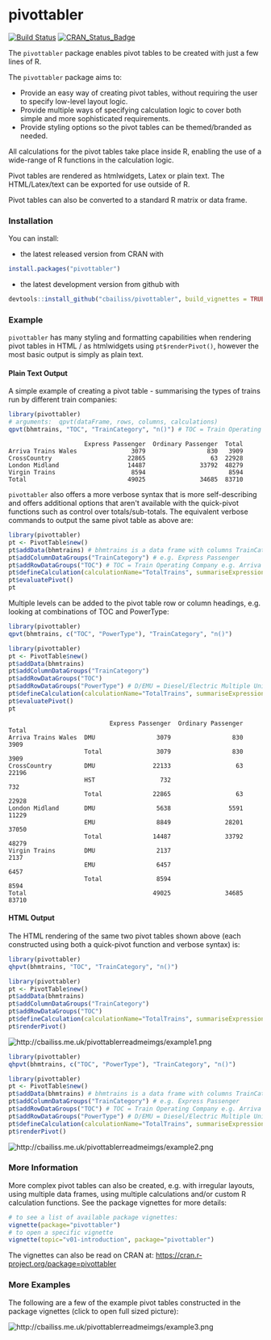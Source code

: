 pivottabler
================

[![Build Status](https://travis-ci.org/cbailiss/pivottabler.svg?branch=master)](https://travis-ci.org/cbailiss/pivottabler) [![CRAN\_Status\_Badge](http://www.r-pkg.org/badges/version/pivottabler)](https://cran.r-project.org/package=pivottabler)

The `pivottabler` package enables pivot tables to be created with just a few lines of R.

The `pivottabler` package aims to:

-   Provide an easy way of creating pivot tables, without requiring the user to specify low-level layout logic.
-   Provide multiple ways of specifying calculation logic to cover both simple and more sophisticated requirements.
-   Provide styling options so the pivot tables can be themed/branded as needed.

All calculations for the pivot tables take place inside R, enabling the use of a wide-range of R functions in the calculation logic.

Pivot tables are rendered as htmlwidgets, Latex or plain text. The HTML/Latex/text can be exported for use outside of R.

Pivot tables can also be converted to a standard R matrix or data frame.

### Installation

You can install:

-   the latest released version from CRAN with

``` r
install.packages("pivottabler")
```

-   the latest development version from github with

``` r
devtools::install_github("cbailiss/pivottabler", build_vignettes = TRUE)
```

### Example

`pivottabler` has many styling and formatting capabilities when rendering pivot tables in HTML / as htmlwidgets using `pt$renderPivot()`, however the most basic output is simply as plain text.

#### Plain Text Output

A simple example of creating a pivot table - summarising the types of trains run by different train companies:

``` r
library(pivottabler)
# arguments:  qpvt(dataFrame, rows, columns, calculations)
qpvt(bhmtrains, "TOC", "TrainCategory", "n()") # TOC = Train Operating Company 
```

                         Express Passenger  Ordinary Passenger  Total  
    Arriva Trains Wales               3079                 830   3909  
    CrossCountry                     22865                  63  22928  
    London Midland                   14487               33792  48279  
    Virgin Trains                     8594                       8594  
    Total                            49025               34685  83710  

`pivottabler` also offers a more verbose syntax that is more self-describing and offers additional options that aren't available with the quick-pivot functions such as control over totals/sub-totals. The equivalent verbose commands to output the same pivot table as above are:

``` r
library(pivottabler)
pt <- PivotTable$new()
pt$addData(bhmtrains) # bhmtrains is a data frame with columns TrainCategory, TOC, etc.
pt$addColumnDataGroups("TrainCategory") # e.g. Express Passenger
pt$addRowDataGroups("TOC") # TOC = Train Operating Company e.g. Arriva Trains Wales
pt$defineCalculation(calculationName="TotalTrains", summariseExpression="n()")
pt$evaluatePivot()
pt
```

Multiple levels can be added to the pivot table row or column headings, e.g. looking at combinations of TOC and PowerType:

``` r
library(pivottabler)
qpvt(bhmtrains, c("TOC", "PowerType"), "TrainCategory", "n()")
```

``` r
library(pivottabler)
pt <- PivotTable$new()
pt$addData(bhmtrains)
pt$addColumnDataGroups("TrainCategory")
pt$addRowDataGroups("TOC")
pt$addRowDataGroups("PowerType") # D/EMU = Diesel/Electric Multiple Unit, HST=High Speed Train
pt$defineCalculation(calculationName="TotalTrains", summariseExpression="n()")
pt$evaluatePivot()
pt
```

                                Express Passenger  Ordinary Passenger  Total  
    Arriva Trains Wales  DMU                 3079                 830   3909  
                         Total               3079                 830   3909  
    CrossCountry         DMU                22133                  63  22196  
                         HST                  732                        732  
                         Total              22865                  63  22928  
    London Midland       DMU                 5638                5591  11229  
                         EMU                 8849               28201  37050  
                         Total              14487               33792  48279  
    Virgin Trains        DMU                 2137                       2137  
                         EMU                 6457                       6457  
                         Total               8594                       8594  
    Total                                   49025               34685  83710  

#### HTML Output

The HTML rendering of the same two pivot tables shown above (each constructed using both a quick-pivot function and verbose syntax) is:

``` r
library(pivottabler)
qhpvt(bhmtrains, "TOC", "TrainCategory", "n()") 
```

``` r
library(pivottabler)
pt <- PivotTable$new()
pt$addData(bhmtrains) 
pt$addColumnDataGroups("TrainCategory")
pt$addRowDataGroups("TOC")
pt$defineCalculation(calculationName="TotalTrains", summariseExpression="n()")
pt$renderPivot()
```

![<http://cbailiss.me.uk/pivottablerreadmeimgs/example1.png>](http://cbailiss.me.uk/pivottablerreadmeimgs/example1.png)

``` r
library(pivottabler)
qhpvt(bhmtrains, c("TOC", "PowerType"), "TrainCategory", "n()")  
```

``` r
library(pivottabler)
pt <- PivotTable$new()
pt$addData(bhmtrains) # bhmtrains is a data frame with columns TrainCategory, TOC, etc.
pt$addColumnDataGroups("TrainCategory") # e.g. Express Passenger
pt$addRowDataGroups("TOC") # TOC = Train Operating Company e.g. Arriva Trains Wales
pt$addRowDataGroups("PowerType") # D/EMU = Diesel/Electric Multiple Unit, HST=High Speed Train
pt$defineCalculation(calculationName="TotalTrains", summariseExpression="n()")
pt$renderPivot()
```

![<http://cbailiss.me.uk/pivottablerreadmeimgs/example2.png>](http://cbailiss.me.uk/pivottablerreadmeimgs/example2.png)

### More Information

More complex pivot tables can also be created, e.g. with irregular layouts, using multiple data frames, using multiple calculations and/or custom R calculation functions. See the package vignettes for more details:

``` r
# to see a list of available package vignettes:
vignette(package="pivottabler")
# to open a specific vignette
vignette(topic="v01-introduction", package="pivottabler")
```

The vignettes can also be read on CRAN at: <https://cran.r-project.org/package=pivottabler>

### More Examples

The following are a few of the example pivot tables constructed in the package vignettes (click to open full sized picture):

![<http://cbailiss.me.uk/pivottablerreadmeimgs/example3.png>](http://cbailiss.me.uk/pivottablerreadmeimgs/example3.png)

